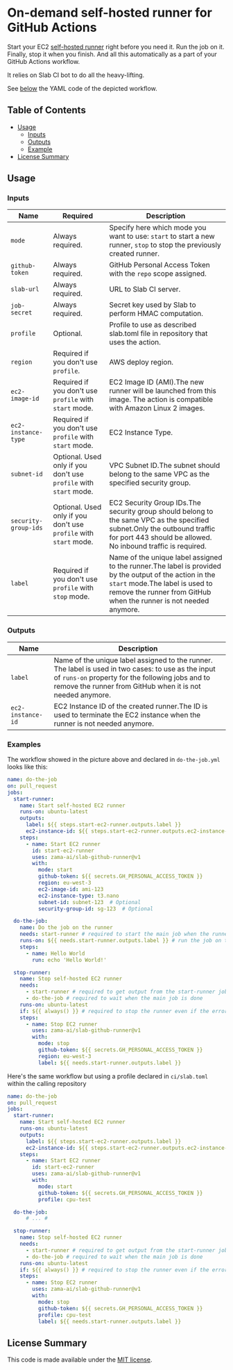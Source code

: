 # On-demand self-hosted runner for GitHub Actions

Start your EC2 [self-hosted runner](https://docs.github.com/en/free-pro-team@latest/actions/hosting-your-own-runners)
right before you need it.
Run the job on it. Finally, stop it when you finish.
And all this automatically as a part of your GitHub Actions workflow.

It relies on Slab CI bot to do all the heavy-lifting.

See [below](#example) the YAML code of the depicted workflow.

## Table of Contents

- [Usage](#usage)
  - [Inputs](#inputs)
  - [Outputs](#outputs)
  - [Example](#example)
- [License Summary](#license-summary)

## Usage

### Inputs

| Name                 | Required                                                          | Description                                                                                                                                                                                                     |
|----------------------|-------------------------------------------------------------------|-----------------------------------------------------------------------------------------------------------------------------------------------------------------------------------------------------------------|
| `mode`               | Always required.                                                  | Specify here which mode you want to use: `start` to start a new runner, `stop` to stop the previously created runner.                                                                                           |
| `github-token`       | Always required.                                                  | GitHub Personal Access Token with the `repo` scope assigned.                                                                                                                                                    |
| `slab-url`           | Always required.                                                  | URL to Slab CI server.                                                                                                                                                                                          |
| `job-secret`         | Always required.                                                  | Secret key used by Slab to perform HMAC computation.                                                                                                                                                            |
| `profile`            | Optional.                                                         | Profile to use as described slab.toml file in repository that uses the action.                                                                                                                                  |
| `region`             | Required if you don't use `profile`.                              | AWS deploy region.                                                                                                                                                                                              |
| `ec2-image-id`       | Required if you don't use `profile` with `start` mode.            | EC2 Image ID (AMI).The new runner will be launched from this image. The action is compatible with Amazon Linux 2 images.                                                                                        |
| `ec2-instance-type`  | Required if you don't use `profile` with `start` mode.            | EC2 Instance Type.                                                                                                                                                                                              |
| `subnet-id`          | Optional. Used only if you don't use `profile` with `start` mode. | VPC Subnet ID.The subnet should belong to the same VPC as the specified security group.                                                                                                                         |
| `security-group-ids` | Optional. Used only if you don't use `profile` with `start` mode. | EC2 Security Group IDs.The security group should belong to the same VPC as the specified subnet.Only the outbound traffic for port 443 should be allowed. No inbound traffic is required.                       |
| `label`              | Required if you don't use `profile` with `stop` mode.             | Name of the unique label assigned to the runner.The label is provided by the output of the action in the `start` mode.The label is used to remove the runner from GitHub when the runner is not needed anymore. |

### Outputs

| Name              | Description                                                                                                                                                                                                           |
|-------------------|-----------------------------------------------------------------------------------------------------------------------------------------------------------------------------------------------------------------------|
| `label`           | Name of the unique label assigned to the runner. The label is used in two cases: to use as the input of `runs-on` property for the following jobs and to remove the runner from GitHub when it is not needed anymore. |
| `ec2-instance-id` | EC2 Instance ID of the created runner.The ID is used to terminate the EC2 instance when the runner is not needed anymore.                                                                                             |

### Examples

The workflow showed in the picture above and declared in `do-the-job.yml` looks like this:

```yml
name: do-the-job
on: pull_request
jobs:
  start-runner:
    name: Start self-hosted EC2 runner
    runs-on: ubuntu-latest
    outputs:
      label: ${{ steps.start-ec2-runner.outputs.label }}
      ec2-instance-id: ${{ steps.start-ec2-runner.outputs.ec2-instance-id }}
    steps:
      - name: Start EC2 runner
        id: start-ec2-runner
        uses: zama-ai/slab-github-runner@v1
        with:
          mode: start
          github-token: ${{ secrets.GH_PERSONAL_ACCESS_TOKEN }}
          region: eu-west-3
          ec2-image-id: ami-123
          ec2-instance-type: t3.nano
          subnet-id: subnet-123  # Optional
          security-group-id: sg-123  # Optional

  do-the-job:
    name: Do the job on the runner
    needs: start-runner # required to start the main job when the runner is ready
    runs-on: ${{ needs.start-runner.outputs.label }} # run the job on the newly created runner
    steps:
      - name: Hello World
        run: echo 'Hello World!'

  stop-runner:
    name: Stop self-hosted EC2 runner
    needs:
      - start-runner # required to get output from the start-runner job
      - do-the-job # required to wait when the main job is done
    runs-on: ubuntu-latest
    if: ${{ always() }} # required to stop the runner even if the error happened in the previous jobs
    steps:
      - name: Stop EC2 runner
        uses: zama-ai/slab-github-runner@v1
        with:
          mode: stop
          github-token: ${{ secrets.GH_PERSONAL_ACCESS_TOKEN }}
          region: eu-west-3
          label: ${{ needs.start-runner.outputs.label }}
```

Here's the same workflow but using a profile declared in `ci/slab.toml` within the calling repository

```yml
name: do-the-job
on: pull_request
jobs:
  start-runner:
    name: Start self-hosted EC2 runner
    runs-on: ubuntu-latest
    outputs:
      label: ${{ steps.start-ec2-runner.outputs.label }}
      ec2-instance-id: ${{ steps.start-ec2-runner.outputs.ec2-instance-id }}
    steps:
      - name: Start EC2 runner
        id: start-ec2-runner
        uses: zama-ai/slab-github-runner@v1
        with:
          mode: start
          github-token: ${{ secrets.GH_PERSONAL_ACCESS_TOKEN }}
          profile: cpu-test

  do-the-job:
      # ... #

  stop-runner:
    name: Stop self-hosted EC2 runner
    needs:
      - start-runner # required to get output from the start-runner job
      - do-the-job # required to wait when the main job is done
    runs-on: ubuntu-latest
    if: ${{ always() }} # required to stop the runner even if the error happened in the previous jobs
    steps:
      - name: Stop EC2 runner
        uses: zama-ai/slab-github-runner@v1
        with:
          mode: stop
          github-token: ${{ secrets.GH_PERSONAL_ACCESS_TOKEN }}
          profile: cpu-test
          label: ${{ needs.start-runner.outputs.label }}
```

## License Summary

This code is made available under the [MIT license](LICENSE).
